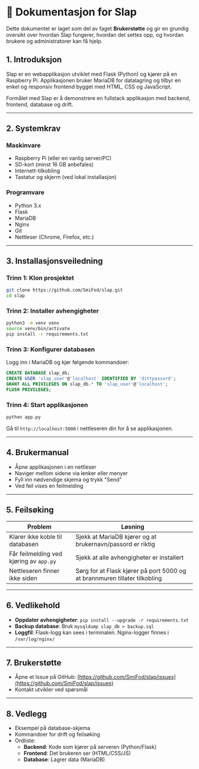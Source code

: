 # 📘 Dokumentasjon for Slap

Dette dokumentet er laget som del av faget **Brukerstøtte** og gir en grundig oversikt over hvordan Slap fungerer, hvordan det settes opp, og hvordan brukere og administratorer kan få hjelp.

## 1. Introduksjon

Slap er en webapplikasjon utviklet med Flask (Python) og kjører på en Raspberry Pi. Applikasjonen bruker MariaDB for datalagring og tilbyr en enkel og responsiv frontend bygget med HTML, CSS og JavaScript.

Formålet med Slap er å demonstrere en fullstack applikasjon med backend, frontend, database og drift.

---

## 2. Systemkrav

### Maskinvare
- Raspberry Pi (eller en vanlig server/PC)
- SD-kort (minst 16 GB anbefales)
- Internett-tilkobling
- Tastatur og skjerm (ved lokal installasjon)

### Programvare
- Python 3.x
- Flask
- MariaDB
- Nginx
- Git
- Nettleser (Chrome, Firefox, etc.)

---

## 3. Installasjonsveiledning

### Trinn 1: Klon prosjektet

```bash
git clone https://github.com/SmiFod/slap.git
cd slap
```

### Trinn 2: Installer avhengigheter

```bash
python3 -m venv venv
source venv/bin/activate
pip install -r requirements.txt
```

### Trinn 3: Konfigurer databasen

Logg inn i MariaDB og kjør følgende kommandoer:

```sql
CREATE DATABASE slap_db;
CREATE USER 'slap_user'@'localhost' IDENTIFIED BY 'dittpassord';
GRANT ALL PRIVILEGES ON slap_db.* TO 'slap_user'@'localhost';
FLUSH PRIVILEGES;
```

### Trinn 4: Start applikasjonen

```bash
python app.py
```

Gå til `http://localhost:5000` i nettleseren din for å se applikasjonen.

---

## 4. Brukermanual

- Åpne applikasjonen i en nettleser
- Naviger mellom sidene via lenker eller menyer
- Fyll inn nødvendige skjema og trykk "Send"
- Ved feil vises en feilmelding

---

## 5. Feilsøking

| Problem | Løsning |
|--------|---------|
| Klarer ikke koble til databasen | Sjekk at MariaDB kjører og at brukernavn/passord er riktig |
| Får feilmelding ved kjøring av `app.py` | Sjekk at alle avhengigheter er installert |
| Nettleseren finner ikke siden | Sørg for at Flask kjører på port 5000 og at brannmuren tillater tilkobling |

---

## 6. Vedlikehold

- **Oppdater avhengigheter**: `pip install --upgrade -r requirements.txt`
- **Backup database**: Bruk `mysqldump slap_db > backup.sql`
- **Loggfil**: Flask-logg kan sees i terminalen. Nginx-logger finnes i `/var/log/nginx/`

---

## 7. Brukerstøtte

- Åpne et Issue på GitHub: [https://github.com/SmiFod/slap/issues](https://github.com/SmiFod/slap/issues)
- Kontakt utvikler ved spørsmål

---

## 8. Vedlegg

- Eksempel på database-skjema
- Kommandoer for drift og feilsøking
- Ordliste:  
  - **Backend**: Kode som kjører på serveren (Python/Flask)  
  - **Frontend**: Det brukeren ser (HTML/CSS/JS)  
  - **Database**: Lagrer data (MariaDB)  


